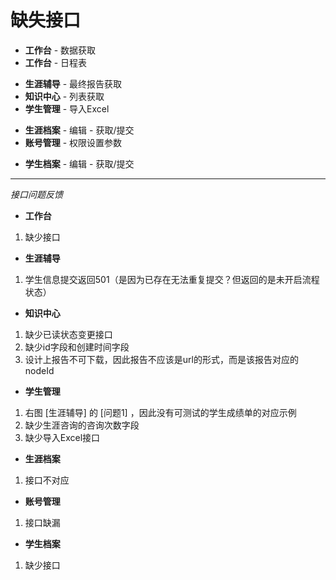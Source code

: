 # 缺失接口

* **工作台**    -  数据获取
* **工作台**    -  日程表
<!-- * **生涯辅导**  -  基本信息填写 -->
<!-- * **生涯辅导**  -  成绩单上传 -->
* **生涯辅导**  -  最终报告获取
* **知识中心**  -  列表获取
* **学生管理**  -  导入Excel
<!-- * **学生管理**  -  编辑         -  获取/提交 -->
* **生涯档案**  -  编辑         -  获取/提交
* **账号管理**  -  权限设置参数
<!-- * **账号管理**  -  老师账号生成 -->
<!-- * **账号管理**  -  邀请码 -->
* **学生档案**  -  编辑         -  获取/提交
<!-- * **档案管理**  -  职业发展咨询  -  报告提交 -->
<!-- * **个人中心**  -  基本设置 -->
<!-- * **个人中心**  -  基本设置      -  头像上传 -->
<!-- * **个人中心**  -  账号设置      -  家长账号生成 -->


---
*接口问题反馈*

* **工作台**
1. 缺少接口

* **生涯辅导**
1. 学生信息提交返回501（是因为已存在无法重复提交？但返回的是未开启流程状态）

* **知识中心**
1. 缺少已读状态变更接口
2. 缺少id字段和创建时间字段
3. 设计上报告不可下载，因此报告不应该是url的形式，而是该报告对应的nodeId

* **学生管理**
1. 右图 [生涯辅导] 的 [问题1] ，因此没有可测试的学生成绩单的对应示例
2. 缺少生涯咨询的咨询次数字段
3. 缺少导入Excel接口

* **生涯档案**
1. 接口不对应

* **账号管理**
1. 接口缺漏

* **学生档案**
1. 缺少接口

<!-- * **个人中心**
1. nickName缺失
2. 部分信息接口返回的邮箱为明文
3. 上传头像接口返回501 -->